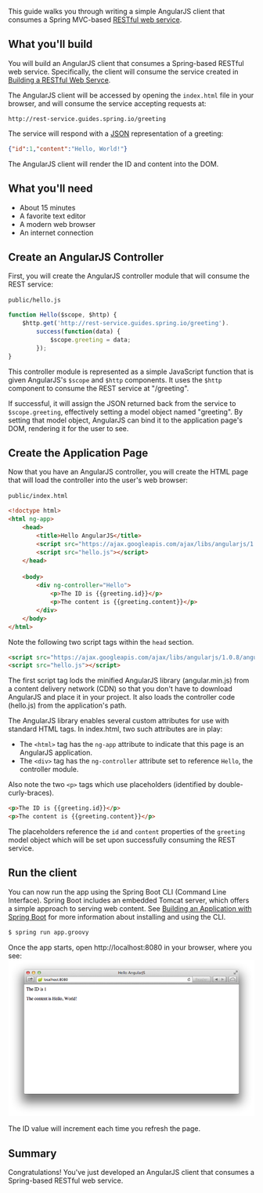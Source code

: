 This guide walks you through writing a simple AngularJS client that consumes a Spring MVC-based [RESTful web service][u-rest].

What you'll build
-----------------

You will build an AngularJS client that consumes a Spring-based RESTful web service.
Specifically, the client will consume the service created in [Building a RESTful Web Servce][gs-rest-service].

The AngularJS client will be accessed by opening the `index.html` file in your browser, and will consume the service accepting requests at:

    http://rest-service.guides.spring.io/greeting

The service will respond with a [JSON][u-json] representation of a greeting:

```json
{"id":1,"content":"Hello, World!"}
```

The AngularJS client will render the ID and content into the DOM.

What you'll need
----------------

 - About 15 minutes
 - A favorite text editor
 - A modern web browser
 - An internet connection

<a name="scratch"></a>
Create an AngularJS Controller
------------------------------

First, you will create the AngularJS controller module that will consume the REST service: 

`public/hello.js`
```js
function Hello($scope, $http) {
    $http.get('http://rest-service.guides.spring.io/greeting').
        success(function(data) {
            $scope.greeting = data;
        });
}
```

This controller module is represented as a simple JavaScript function that is given AngularJS's `$scope` and `$http` components.
It uses the `$http` component to consume the REST service at "/greeting".

If successful, it will assign the JSON returned back from the service to `$scope.greeting`, effectively setting a model object named "greeting".
By setting that model object, AngularJS can bind it to the application page's DOM, rendering it for the user to see.

Create the Application Page
---------------------------

Now that you have an AngularJS controller, you will create the HTML page that will load the controller into the user's web browser:

`public/index.html`
```html
<!doctype html>
<html ng-app>
	<head>
		<title>Hello AngularJS</title>
		<script src="https://ajax.googleapis.com/ajax/libs/angularjs/1.0.8/angular.min.js"></script>
    	<script src="hello.js"></script>
	</head>

	<body>
		<div ng-controller="Hello">
			<p>The ID is {{greeting.id}}</p>
			<p>The content is {{greeting.content}}</p>
		</div>
	</body>
</html>
```

Note the following two script tags within the `head` section.

```html
<script src="https://ajax.googleapis.com/ajax/libs/angularjs/1.0.8/angular.min.js"></script>
<script src="hello.js"></script>
```

The first script tag lods the minified AngularJS library (angular.min.js) from a content delivery network (CDN) so that you don't have to download AngularJS and place it in your project.
It also loads the controller code (hello.js) from the application's path.

The AngularJS library enables several custom attributes for use with standard HTML tags.
In index.html, two such attributes are in play:

 * The `<html>` tag has the `ng-app` attribute to indicate that this page is an AngularJS application.
 * The `<div>` tag has the `ng-controller` attribute set to reference `Hello`, the controller module.

Also note the two `<p>` tags which use placeholders (identified by double-curly-braces).

```html
<p>The ID is {{greeting.id}}</p>
<p>The content is {{greeting.content}}</p>
```

The placeholders reference the `id` and `content` properties of the `greeting` model object which will be set upon successfully consuming the REST service.

<a name="run"></a>
Run the client
---------------

You can now run the app using the Spring Boot CLI (Command Line Interface). Spring Boot includes an embedded Tomcat server, which offers a simple approach to serving web content. See [Building an Application with Spring Boot][gs-spring-boot] for more information about installing and using the CLI.

```sh
$ spring run app.groovy
```

Once the app starts, open http://localhost:8080 in your browser, where you see:
![Model data retrieved from the REST service is rendered into the DOM.](images/hello.png)

The ID value will increment each time you refresh the page.

Summary
-------

Congratulations! You've just developed an AngularJS client that consumes a Spring-based RESTful web service.

[gs-rest-service]: /guides/gs/rest-service/
[gs-spring-boot]: /guides/gs/spring-boot/
[zip]: https://github.com/spring-guides/gs-consuming-rest-angularjs/archive/master.zip
[u-rest]: /understanding/REST
[u-json]: /understanding/JSON
[u-git]: /understanding/Git
